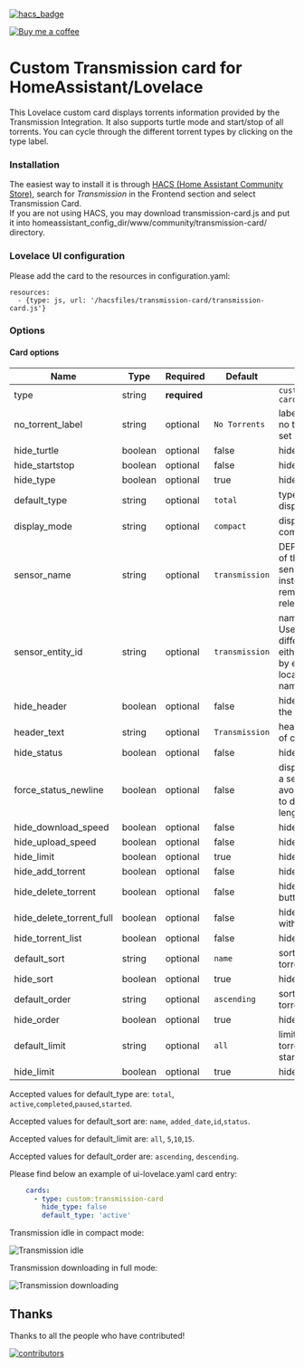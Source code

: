 [![hacs_badge](https://img.shields.io/badge/HACS-Default-orange.svg)](https://github.com/hacs/integration)

<p><a href="https://www.buymeacoffee.com/6rF5cQl" rel="nofollow" target="_blank"><img src="https://camo.githubusercontent.com/c070316e7fb193354999ef4c93df4bd8e21522fa/68747470733a2f2f696d672e736869656c64732e696f2f7374617469632f76312e7376673f6c6162656c3d4275792532306d6525323061253230636f66666565266d6573736167653d25463025394625413525413826636f6c6f723d626c61636b266c6f676f3d6275792532306d6525323061253230636f66666565266c6f676f436f6c6f723d7768697465266c6162656c436f6c6f723d366634653337" alt="Buy me a coffee" data-canonical-src="https://img.shields.io/static/v1.svg?label=Buy%20me%20a%20coffee&amp;message=%F0%9F%A5%A8&amp;color=black&amp;logo=buy%20me%20a%20coffee&amp;logoColor=white&amp;labelColor=b0c4de" style="max-width:100%;"></a>
</p>

# Custom Transmission card for HomeAssistant/Lovelace

This Lovelace custom card displays torrents information provided by the Transmission Integration.
It also supports turtle mode and start/stop of all torrents.
You can cycle through the different torrent types by clicking on the type label.

### Installation

The easiest way to install it is through [HACS (Home Assistant Community Store)](https://github.com/hacs/frontend),
search for *Transmission* in the Frontend section and select Transmission Card.<br />
If you are not using HACS, you may download transmission-card.js and put it into
homeassistant_config_dir/www/community/transmission-card/ directory.<br />

### Lovelace UI configuration

Please add the card to the resources in configuration.yaml:

```
resources:
  - {type: js, url: '/hacsfiles/transmission-card/transmission-card.js'}
```

### Options

#### Card options

| Name                     | Type         | Required     | Default                 | Description                          |
| -------------------------| ------------ | ------------ | ----------------------- | ------------------------------------ |
| type                     | string       | **required** |                         | `custom:transmission-card`           |
| no_torrent_label         | string       | optional     | `No Torrents`           | label displayed with no torrents, to hide set "" |
| hide_turtle              | boolean      | optional     | false                   | hide turtle button                   |
| hide_startstop           | boolean      | optional     | false                   | hide start/stop button               |
| hide_type                | boolean      | optional     | true                    | hide type selector                   |
| default_type             | string       | optional     | `total`                 | type of torrents to display at start |
| display_mode             | string       | optional     | `compact`               | display mode: compact or full        |
| sensor_name              | string       | optional     | `transmission`          | DEPRECATED. Name of the sensor. Use sensor_entity_id instead. It will be removed in a later release. |
| sensor_entity_id         | string       | optional     | `transmission`          | name of the sensor. Useful when using different entity name either deliberately or by e.g. HA generating localized entity name/id |
| hide_header              | boolean      | optional     | false                   | hide header text at the top of card  |
| header_text              | string       | optional     | `Transmission`          | header text at the top of card       |
| hide_status              | boolean      | optional     | false                   | hide status label |
| force_status_newline     | boolean      | optional     | false                   | display the status on a separate line to avoid flickering due to different text lengths |
| hide_download_speed      | boolean      | optional     | false                   | hide download speed |
| hide_upload_speed        | boolean      | optional     | false                   | hide upload speed |
| hide_limit               | boolean      | optional     | true                    | hide limit selector |
| hide_add_torrent         | boolean      | optional     | false                   | hide add torrent input               |
| hide_delete_torrent      | boolean      | optional     | false                   | hide delete torrent button           |
| hide_delete_torrent_full | boolean      | optional     | false                   | hide delete torrent with data button |
| hide_torrent_list        | boolean      | optional     | false                   | hide torrent list |
| default_sort             | string       | optional     | `name`                  | sort type to display torrents at start |
| hide_sort                | boolean      | optional     | true                    | hide sort selector |
| default_order            | string       | optional     | `ascending`             | sort order to display torrents at start |
| hide_order               | boolean      | optional     | true                    | hide sort selector |
| default_limit            | string       | optional     | `all`                   | limit number of torrents to display at start |
| hide_limit               | boolean      | optional     | true                    | hide limit selector |

Accepted values for default_type are: `total`, `active`,`completed`,`paused`,`started`.

Accepted values for default_sort are: `name`, `added_date`,`id`,`status`.

Accepted values for default_limit are: `all`, `5`,`10`,`15`.

Accepted values for default_order are: `ascending`, `descending`.

Please find below an example of ui-lovelace.yaml card entry:

```yaml
    cards:
      - type: custom:transmission-card
        hide_type: false
        default_type: 'active'
```

Transmission idle in compact mode:

![Transmission idle](https://raw.githubusercontent.com/amaximus/transmission-card/main/transmission_idle.jpg)

Transmission downloading in full mode:

![Transmission downloading](https://raw.githubusercontent.com/amaximus/transmission-card/main/transmission_downloading_full_mode.jpg)

## Thanks

Thanks to all the people who have contributed!

[![contributors](https://contributors-img.web.app/image?repo=amaximus/transmission-card)](https://github.com/amaximus/transmission-card/graphs/contributors)

